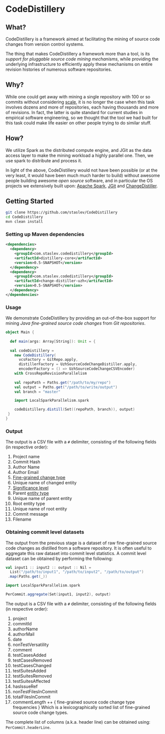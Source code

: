 ﻿# CodeDistillery  

## What?  

CodeDistillery is a framework aimed at facilitating the mining of source code changes from version control systems.

The thing that makes CodeDistillery a framework more than a tool, is its *support for pluggable source code mining mechanisms*, while providing the underlying infrastructure to efficiently apply these mechanisms on entire revision histories of numerous software repositories.

## Why?

While one could get away with mining a single repository with 100 or so commits without considering [scale](https://www.youtube.com/watch?v=b2F-DItXtZs), it is no longer the case when this task involves dozens and more of repositories, each having thousands and more of revisions. In fact, the latter is quite standard for current studies in empirical software engineering, so we thought that the tool we had built for this task could make life easier on other people trying to do similar stuff.

## How?

We utilize Spark as the distributed compute engine, and JGit as the data access layer to make the mining workload a highly parallel one. Then, we use spark to distribute and process it.

In light of the above, CodeDistillery would not have been possible (or at the very least, it would have been much much harder to build) without awesome people building awesome *open source* software, and in particular the OS projects we extensively built upon: [Apache Spark](https://spark.apache.org/), [JGit](https://www.eclipse.org/jgit/) and [ChangeDistiller](https://bitbucket.org/sealuzh/tools-changedistiller/wiki/Home).
  
## Getting Started

```bash  
git clone https://github.com/staslev/CodeDistillery  
cd CodeDistillery  
mvn clean install  
```

### Setting up Maven dependencies

  
```xml  
<dependencies>  
  <dependency> 
    <groupId>com.staslev.codedistillery</groupId>   
    <artifactId>distillery-core</artifactId>
    <version>0.5-SNAPSHOT</version>
  </dependency>
  <dependency>  
    <groupId>com.staslev.codedistillery</groupId>
    <artifactId>change-distiller-uzh</artifactId>
    <version>0.5-SNAPSHOT</version>
  </dependency>
</dependencies>  
```
### Usage

We demonstrate CodeDistillery by providing an out-of-the-box support for mining *Java fine-grained source code changes* from *Git repositories*. 

```scala  
object Main {  
  
  def main(args: Array[String]): Unit = {  
 
  val codeDistillery =  
    new CodeDistillery(
      vcsFactory = GitRepo.apply,  
      distillerFactory = UzhSourceCodeChangeDistiller.apply,  
      encoderFactory = () => UzhSourceCodeChangeCSVEncoder)  
    with CrossRepoRevisionParallelism
  
    val repoPath = Paths.get("/path/to/my/repo")  
    val output = Paths.get("/path/to/write/output")  
    val branch = "master"

    import LocalSparkParallelism.spark

    codeDistillery.distill(Set((repoPath, branch)), output)  
 }  
}
```

### Output

The output is a CSV file with a `#` delimiter, consisting of the following fields (in respective order):

 1. Project name
 2. Commit Hash
 3. Author Name
 4. Author Email
 5. [Fine-grained change type](https://bitbucket.org/sealuzh/tools-changedistiller/src/feee5be3724a3eabfb7c415554cb26f2258a65f4/src/main/java/ch/uzh/ifi/seal/changedistiller/model/classifiers/ChangeType.java?at=master#lines-52:99)
 6. Unique name of changed entity
 7. [Significance level](https://bitbucket.org/sealuzh/tools-changedistiller/src/feee5be3724a3eabfb7c415554cb26f2258a65f4/src/main/java/ch/uzh/ifi/seal/changedistiller/model/classifiers/SignificanceLevel.java?at=master#lines-52:56)
 8. Parent [entity type](https://bitbucket.org/sealuzh/tools-changedistiller/src/feee5be3724a3eabfb7c415554cb26f2258a65f4/src/main/java/ch/uzh/ifi/seal/changedistiller/model/classifiers/java/JavaEntityType.java?at=master#lines-31:104)
 9. Unique name of parent entity
 10. Root entity type
 11. Unique name of root entity
 12. Commit message
 13. Filename

### Obtaining commit level datasets

The output from the previous stage is a dataset of raw fine-grained source code changes as distilled from a software repository. It is often useful to aggregate this raw dataset into commit level statistics. A commit level dataset can be obtained by performing the following:

```scala
val input1 :: input2 :: output :: Nil =  
  List("/path/to/input1", "/path/to/input2", "/path/to/output")  
 .map(Paths.get(_))

import LocalSparkParallelism.spark

PerCommit.aggregate(Set(input1, input2), output)
```

The output is a CSV file with a `#` delimiter, consisting of the following fields (in respective order):

 1. project
 2. commitId
 3. authorName
 4. authorMail
 5. date
 6. nonTestVersatility
 7. comment
 8. testCasesAdded
 9. testCasesRemoved
 10. testCasesChanged
 11. testSuitesAdded
 12. testSuitesRemoved
 13. testSuitesAffected
 14. hasIssueRef
 15. nonTestFilesInCommit
 16. totalFilesInCommit
 17. commentLength
  ++ { fine-grained source code change type frequencies }
Which is a lexicographically sorted list of fine-grained source code change types. 

The complete list of columns (a.k.a. header line) can be obtained using: `PerCommit.headerLine`.
